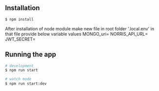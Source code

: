 ## Installation

```bash
$ npm install
```

After installation of node module make new file in root folder '.local.env' in that file provide below variable values
MONGO_uri=
NORRIS_API_URL=
JWT_SECRET=


## Running the app


```bash
# development
$ npm run start

# watch mode
$ npm run start:dev

